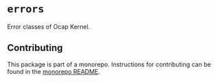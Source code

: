 # `errors`

Error classes of Ocap Kernel.

## Contributing

This package is part of a monorepo. Instructions for contributing can be found in the [monorepo README](https://github.com/MetaMask/ocap-kernel#readme).
